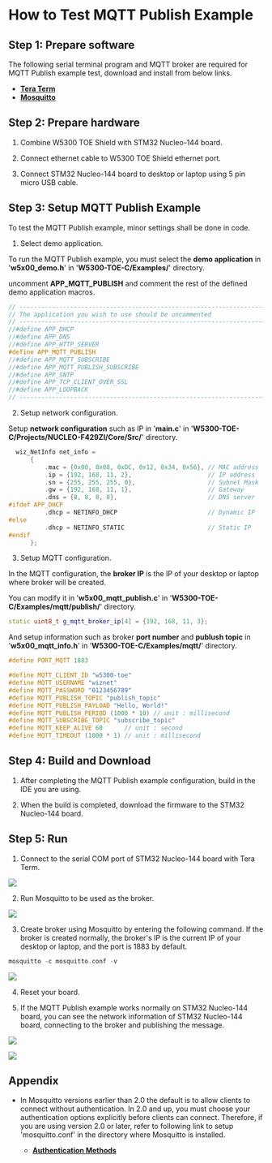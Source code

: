 # How to Test MQTT Publish Example



## Step 1: Prepare software

The following serial terminal program and MQTT broker are required for MQTT Publish example test, download and install from below links.

- [**Tera Term**][link-tera_term]
- [**Mosquitto**][link-mosquitto]



## Step 2: Prepare hardware

1. Combine W5300 TOE Shield with STM32 Nucleo-144 board.

2. Connect ethernet cable to W5300 TOE Shield ethernet port.

3. Connect STM32 Nucleo-144 board to desktop or laptop using 5 pin micro USB cable.



## Step 3: Setup MQTT Publish Example

To test the MQTT Publish example, minor settings shall be done in code.

1. Select demo application.

To run the MQTT Publish example, you must select the **demo application** in '**w5x00_demo.h**' in '**W5300-TOE-C/Examples/**' directory.

uncomment **APP_MQTT_PUBLISH** and comment the rest of the defined demo application macros.

```cpp
// ----------------------------------------------------------------------------------------------------
// The application you wish to use should be uncommented
// ----------------------------------------------------------------------------------------------------
//#define APP_DHCP
//#define APP_DNS
//#define APP_HTTP_SERVER
#define APP_MQTT_PUBLISH
//#define APP_MQTT_SUBSCRIBE
//#define APP_MQTT_PUBLISH_SUBSCRIBE
//#define APP_SNTP
//#define APP_TCP_CLIENT_OVER_SSL
//#define APP_LOOPBACK
// ----------------------------------------------------------------------------------------------------
```

2. Setup network configuration.

Setup **network configuration** such as IP in '**main.c**' in '**W5300-TOE-C/Projects/NUCLEO-F429ZI/Core/Src/**' directory.

```cpp
  wiz_NetInfo net_info =
      {
          .mac = {0x00, 0x08, 0xDC, 0x12, 0x34, 0x56}, // MAC address
          .ip = {192, 168, 11, 2},                     // IP address
          .sn = {255, 255, 255, 0},                    // Subnet Mask
          .gw = {192, 168, 11, 1},                     // Gateway
          .dns = {8, 8, 8, 8},                         // DNS server
#ifdef APP_DHCP
          .dhcp = NETINFO_DHCP                         // Dynamic IP
#else
          .dhcp = NETINFO_STATIC                       // Static IP
#endif
      };
```

3. Setup MQTT configuration.

In the MQTT configuration, the **broker IP** is the IP of your desktop or laptop where broker will be created.

You can modify it in '**w5x00_mqtt_publish.c**' in '**W5300-TOE-C/Examples/mqtt/publish/**' directory.

```cpp
static uint8_t g_mqtt_broker_ip[4] = {192, 168, 11, 3};
```

And setup information such as broker **port number** and **publush topic** in '**w5x00_mqtt_info.h**' in '**W5300-TOE-C/Examples/mqtt/**' directory.

```cpp
#define PORT_MQTT 1883

#define MQTT_CLIENT_ID "w5300-toe"
#define MQTT_USERNAME "wiznet"
#define MQTT_PASSWORD "0123456789"
#define MQTT_PUBLISH_TOPIC "publish_topic"
#define MQTT_PUBLISH_PAYLOAD "Hello, World!"
#define MQTT_PUBLISH_PERIOD (1000 * 10) // unit : millisecond
#define MQTT_SUBSCRIBE_TOPIC "subscribe_topic"
#define MQTT_KEEP_ALIVE 60      // unit : second
#define MQTT_TIMEOUT (1000 * 1) // unit : millisecond
```



## Step 4: Build and Download

1. After completing the MQTT Publish example configuration, build in the IDE you are using.

2. When the build is completed, download the firmware to the STM32 Nucleo-144 board.



## Step 5: Run

1. Connect to the serial COM port of STM32 Nucleo-144 board with Tera Term.

![][link-connect_to_serial_com_port]

2. Run Mosquitto to be used as the broker.

![][link-run_mosquitto]

3. Create broker using Mosquitto by entering the following command. If the broker is created normally, the broker's IP is the current IP of your desktop or laptop, and the port is 1883 by default.

```cpp
mosquitto -c mosquitto.conf -v
```

![][link-create_broker_using_mosquitto]

4. Reset your board.

5. If the MQTT Publish example works normally on STM32 Nucleo-144 board, you can see the network information of STM32 Nucleo-144 board, connecting to the broker and publishing the message.

![][link-network_information_of_stm32_nucleo-144_board_connecting_to_broker_and_publishing_message_1]

![][link-network_information_of_stm32_nucleo-144_board_connecting_to_broker_and_publishing_message_2]



## Appendix

- In Mosquitto versions earlier than 2.0 the default is to allow clients to connect without authentication. In 2.0 and up, you must choose your authentication options explicitly before clients can connect. Therefore, if you are using version 2.0 or later, refer to following link to setup 'mosquitto.conf' in the directory where Mosquitto is installed.

    - [**Authentication Methods**][link-authentication_methods]



<!--
Link
-->

[link-tera_term]: https://osdn.net/projects/ttssh2/releases/
[link-mosquitto]: https://mosquitto.org/download/
[link-connect_to_serial_com_port]: https://github.com/Wiznet/W5300-TOE-C/blob/main/Static/images/mqtt/publish/connect_to_serial_com_port.png
[link-run_mosquitto]: https://github.com/Wiznet/W5300-TOE-C/blob/main/Static/images/mqtt/publish/run_mosquitto.png
[link-create_broker_using_mosquitto]: https://github.com/Wiznet/W5300-TOE-C/blob/main/Static/images/mqtt/publish/create_broker_using_mosquitto.png
[link-network_information_of_stm32_nucleo-144_board_connecting_to_broker_and_publishing_message_1]: https://github.com/Wiznet/W5300-TOE-C/blob/main/Static/images/mqtt/publish/network_information_of_stm32_nucleo-144_board_connecting_to_broker_and_publishing_message_1.png
[link-network_information_of_stm32_nucleo-144_board_connecting_to_broker_and_publishing_message_2]: https://github.com/Wiznet/W5300-TOE-C/blob/main/Static/images/mqtt/publish/network_information_of_stm32_nucleo-144_board_connecting_to_broker_and_publishing_message_2.png
[link-authentication_methods]: https://mosquitto.org/documentation/authentication-methods/
